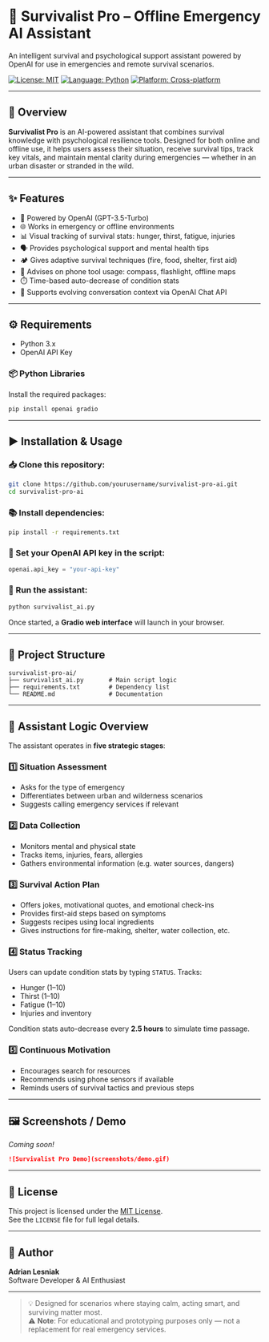 # 🧭 Survivalist Pro – Offline Emergency AI Assistant

An intelligent survival and psychological support assistant powered by OpenAI for use in emergencies and remote survival scenarios.

[![License: MIT](https://img.shields.io/badge/License-MIT-yellow.svg)](https://opensource.org/licenses/MIT)
[![Language: Python](https://img.shields.io/badge/Language-Python-blue.svg)](https://www.python.org/)
[![Platform: Cross-platform](https://img.shields.io/badge/Platform-Windows%20%7C%20macOS%20%7C%20Linux-lightgrey.svg)](https://www.python.org/downloads/)

---

## 🧠 Overview

**Survivalist Pro** is an AI-powered assistant that combines survival knowledge with psychological resilience tools. Designed for both online and offline use, it helps users assess their situation, receive survival tips, track key vitals, and maintain mental clarity during emergencies — whether in an urban disaster or stranded in the wild.

---

## ✨ Features

- 🧠 Powered by OpenAI (GPT-3.5-Turbo)
- 🌐 Works in emergency or offline environments
- 📊 Visual tracking of survival stats: hunger, thirst, fatigue, injuries
- 🗣️ Provides psychological support and mental health tips
- 🏕️ Gives adaptive survival techniques (fire, food, shelter, first aid)
- 📱 Advises on phone tool usage: compass, flashlight, offline maps
- ⏱️ Time-based auto-decrease of condition stats
- 🔁 Supports evolving conversation context via OpenAI Chat API

---

## ⚙️ Requirements

- Python 3.x
- OpenAI API Key

### 📦 Python Libraries

Install the required packages:

```bash
pip install openai gradio
```

---

## ▶️ Installation & Usage

### 📥 Clone this repository:

```bash
git clone https://github.com/yourusername/survivalist-pro-ai.git
cd survivalist-pro-ai
```

### 📚 Install dependencies:

```bash
pip install -r requirements.txt
```

### 🔑 Set your OpenAI API key in the script:

```python
openai.api_key = "your-api-key"
```

### 🚀 Run the assistant:

```bash
python survivalist_ai.py
```

Once started, a **Gradio web interface** will launch in your browser.

---

## 📁 Project Structure

```
survivalist-pro-ai/
├── survivalist_ai.py       # Main script logic
├── requirements.txt        # Dependency list
└── README.md               # Documentation
```

---

## 🧩 Assistant Logic Overview

The assistant operates in **five strategic stages**:

### 1️⃣ Situation Assessment

- Asks for the type of emergency
- Differentiates between urban and wilderness scenarios
- Suggests calling emergency services if relevant

### 2️⃣ Data Collection

- Monitors mental and physical state
- Tracks items, injuries, fears, allergies
- Gathers environmental information (e.g. water sources, dangers)

### 3️⃣ Survival Action Plan

- Offers jokes, motivational quotes, and emotional check-ins
- Provides first-aid steps based on symptoms
- Suggests recipes using local ingredients
- Gives instructions for fire-making, shelter, water collection, etc.

### 4️⃣ Status Tracking

Users can update condition stats by typing `STATUS`. Tracks:

- Hunger (1–10)
- Thirst (1–10)
- Fatigue (1–10)
- Injuries and inventory

Condition stats auto-decrease every **2.5 hours** to simulate time passage.

### 5️⃣ Continuous Motivation

- Encourages search for resources
- Recommends using phone sensors if available
- Reminds users of survival tactics and previous steps

---

## 🖼️ Screenshots / Demo

_Coming soon!_  

```markdown
![Survivalist Pro Demo](screenshots/demo.gif)
```

---

## 📃 License

This project is licensed under the [MIT License](https://opensource.org/licenses/MIT).  
See the `LICENSE` file for full legal details.

---

## 👤 Author

**Adrian Lesniak**  
Software Developer & AI Enthusiast

---

> 💡 Designed for scenarios where staying calm, acting smart, and surviving matter most.  
> ⚠️ **Note**: For educational and prototyping purposes only — not a replacement for real emergency services.
